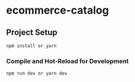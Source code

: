 # ecommerce-catalog

## Project Setup

```sh
npm install or yarn
```

### Compile and Hot-Reload for Development

```sh
npm run dev or yarn dev
```

